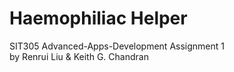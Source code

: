 # Haemophiliac Helper  
SIT305 Advanced-Apps-Development Assignment 1  
by Renrui Liu & Keith G. Chandran
